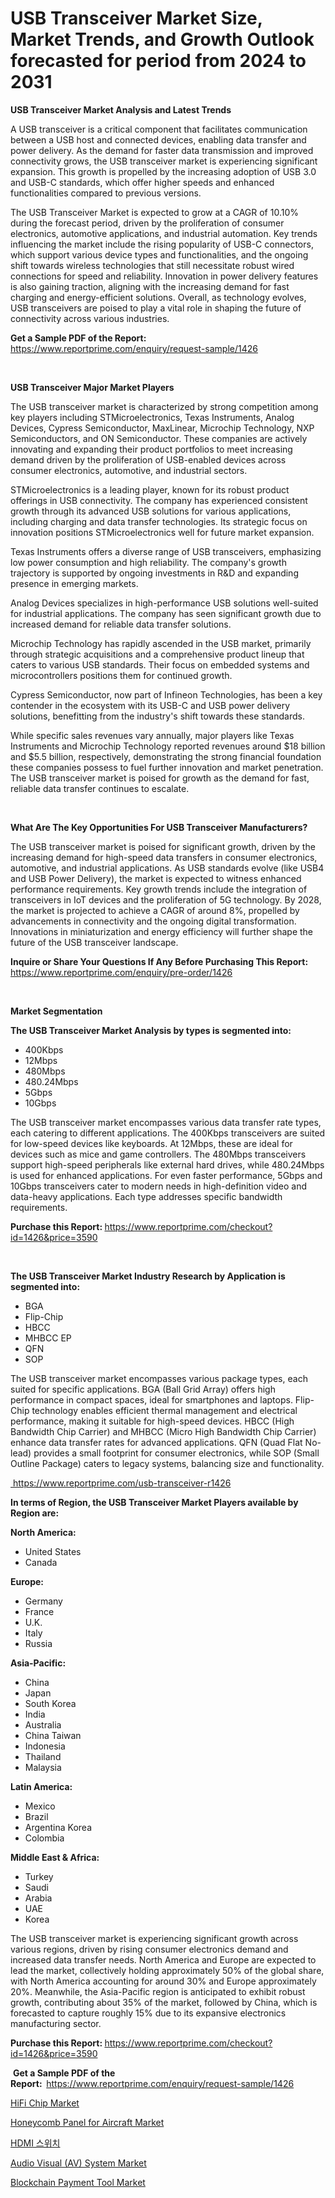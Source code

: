 <p><h1>USB Transceiver Market Size, Market Trends, and Growth Outlook forecasted for period from 2024 to 2031</h1></p><p><strong>USB Transceiver Market Analysis and Latest Trends</strong></p>
<p><p>A USB transceiver is a critical component that facilitates communication between a USB host and connected devices, enabling data transfer and power delivery. As the demand for faster data transmission and improved connectivity grows, the USB transceiver market is experiencing significant expansion. This growth is propelled by the increasing adoption of USB 3.0 and USB-C standards, which offer higher speeds and enhanced functionalities compared to previous versions.</p><p>The USB Transceiver Market is expected to grow at a CAGR of 10.10% during the forecast period, driven by the proliferation of consumer electronics, automotive applications, and industrial automation. Key trends influencing the market include the rising popularity of USB-C connectors, which support various device types and functionalities, and the ongoing shift towards wireless technologies that still necessitate robust wired connections for speed and reliability. Innovation in power delivery features is also gaining traction, aligning with the increasing demand for fast charging and energy-efficient solutions. Overall, as technology evolves, USB transceivers are poised to play a vital role in shaping the future of connectivity across various industries.</p></p>
<p><strong>Get a Sample PDF of the Report:&nbsp;</strong> <a href="https://www.reportprime.com/enquiry/request-sample/1426">https://www.reportprime.com/enquiry/request-sample/1426</a></p>
<p>&nbsp;</p>
<p><strong>USB Transceiver Major Market Players</strong></p>
<p><p>The USB transceiver market is characterized by strong competition among key players including STMicroelectronics, Texas Instruments, Analog Devices, Cypress Semiconductor, MaxLinear, Microchip Technology, NXP Semiconductors, and ON Semiconductor. These companies are actively innovating and expanding their product portfolios to meet increasing demand driven by the proliferation of USB-enabled devices across consumer electronics, automotive, and industrial sectors.</p><p>STMicroelectronics is a leading player, known for its robust product offerings in USB connectivity. The company has experienced consistent growth through its advanced USB solutions for various applications, including charging and data transfer technologies. Its strategic focus on innovation positions STMicroelectronics well for future market expansion.</p><p>Texas Instruments offers a diverse range of USB transceivers, emphasizing low power consumption and high reliability. The company's growth trajectory is supported by ongoing investments in R&D and expanding presence in emerging markets.</p><p>Analog Devices specializes in high-performance USB solutions well-suited for industrial applications. The company has seen significant growth due to increased demand for reliable data transfer solutions.</p><p>Microchip Technology has rapidly ascended in the USB market, primarily through strategic acquisitions and a comprehensive product lineup that caters to various USB standards. Their focus on embedded systems and microcontrollers positions them for continued growth.</p><p>Cypress Semiconductor, now part of Infineon Technologies, has been a key contender in the ecosystem with its USB-C and USB power delivery solutions, benefitting from the industry's shift towards these standards.</p><p>While specific sales revenues vary annually, major players like Texas Instruments and Microchip Technology reported revenues around $18 billion and $5.5 billion, respectively, demonstrating the strong financial foundation these companies possess to fuel further innovation and market penetration. The USB transceiver market is poised for growth as the demand for fast, reliable data transfer continues to escalate.</p></p>
<p>&nbsp;</p>
<p><strong>What Are The Key Opportunities For USB Transceiver Manufacturers?</strong></p>
<p><p>The USB transceiver market is poised for significant growth, driven by the increasing demand for high-speed data transfers in consumer electronics, automotive, and industrial applications. As USB standards evolve (like USB4 and USB Power Delivery), the market is expected to witness enhanced performance requirements. Key growth trends include the integration of transceivers in IoT devices and the proliferation of 5G technology. By 2028, the market is projected to achieve a CAGR of around 8%, propelled by advancements in connectivity and the ongoing digital transformation. Innovations in miniaturization and energy efficiency will further shape the future of the USB transceiver landscape.</p></p>
<p><strong>Inquire or Share Your Questions If Any Before Purchasing This Report:</strong> <a href="https://www.reportprime.com/enquiry/pre-order/1426">https://www.reportprime.com/enquiry/pre-order/1426</a></p>
<p>&nbsp;</p>
<p><strong>Market Segmentation</strong></p>
<p><strong>The USB Transceiver Market Analysis by types is segmented into:</strong></p>
<p><ul><li>400Kbps</li><li>12Mbps</li><li>480Mbps</li><li>480.24Mbps</li><li>5Gbps</li><li>10Gbps</li></ul></p>
<p><p>The USB transceiver market encompasses various data transfer rate types, each catering to different applications. The 400Kbps transceivers are suited for low-speed devices like keyboards. At 12Mbps, these are ideal for devices such as mice and game controllers. The 480Mbps transceivers support high-speed peripherals like external hard drives, while 480.24Mbps is used for enhanced applications. For even faster performance, 5Gbps and 10Gbps transceivers cater to modern needs in high-definition video and data-heavy applications. Each type addresses specific bandwidth requirements.</p></p>
<p><strong>Purchase this Report:&nbsp;</strong><a href="https://www.reportprime.com/checkout?id=1426&price=3590">https://www.reportprime.com/checkout?id=1426&price=3590</a></p>
<p>&nbsp;</p>
<p><strong>The USB Transceiver Market Industry Research by Application is segmented into:</strong></p>
<p><ul><li>BGA</li><li>Flip-Chip</li><li>HBCC</li><li>MHBCC EP</li><li>QFN</li><li>SOP</li></ul></p>
<p><p>The USB transceiver market encompasses various package types, each suited for specific applications. BGA (Ball Grid Array) offers high performance in compact spaces, ideal for smartphones and laptops. Flip-Chip technology enables efficient thermal management and electrical performance, making it suitable for high-speed devices. HBCC (High Bandwidth Chip Carrier) and MHBCC (Micro High Bandwidth Chip Carrier) enhance data transfer rates for advanced applications. QFN (Quad Flat No-lead) provides a small footprint for consumer electronics, while SOP (Small Outline Package) caters to legacy systems, balancing size and functionality.</p></p>
<p><a href="https://www.reportprime.com/usb-transceiver-r1426">&nbsp;https://www.reportprime.com/usb-transceiver-r1426</a></p>
<p><strong>In terms of Region, the USB Transceiver Market Players available by Region are:</strong></p>
<p>
    <p> <strong> North America: </strong>
        <ul>
            <li>United States</li>
            <li>Canada</li>
        </ul>
        </p> 
    <p> <strong> Europe: </strong>
        <ul>
            <li>Germany</li>
            <li>France</li>
            <li>U.K.</li>
            <li>Italy</li>
            <li>Russia</li>
        </ul>
        </p> 
    <p> <strong> Asia-Pacific: </strong>
        <ul>
            <li>China</li>
            <li>Japan</li>
            <li>South Korea</li>
            <li>India</li>
            <li>Australia</li>
            <li>China Taiwan</li>
            <li>Indonesia</li>
            <li>Thailand</li>
            <li>Malaysia</li>
        </ul>
        </p> 
    <p> <strong> Latin America: </strong>
        <ul>
            <li>Mexico</li>
            <li>Brazil</li>
            <li>Argentina Korea</li>
            <li>Colombia</li>
        </ul>
        </p> 
    <p> <strong> Middle East & Africa: </strong>
        <ul>
            <li>Turkey</li>
            <li>Saudi</li>
            <li>Arabia</li>
            <li>UAE</li>
            <li>Korea</li>
        </ul>
    </p>
    </p>
<p><p>The USB transceiver market is experiencing significant growth across various regions, driven by rising consumer electronics demand and increased data transfer needs. North America and Europe are expected to lead the market, collectively holding approximately 50% of the global share, with North America accounting for around 30% and Europe approximately 20%. Meanwhile, the Asia-Pacific region is anticipated to exhibit robust growth, contributing about 35% of the market, followed by China, which is forecasted to capture roughly 15% due to its expansive electronics manufacturing sector.</p></p>
<p><strong>Purchase this Report: </strong><a href="https://www.reportprime.com/checkout?id=1426&price=3590">https://www.reportprime.com/checkout?id=1426&price=3590</a></p>
<p>&nbsp;<strong>Get a Sample PDF of the Report:&nbsp;&nbsp;</strong><a href="https://www.reportprime.com/enquiry/request-sample/1426">https://www.reportprime.com/enquiry/request-sample/1426</a></p>
<p><strong></strong></p>
<p><p><a href="https://github.com/RichRobinson5/Market-Research-Report-List-6/blob/main/hifi-chip-market.md">HiFi Chip Market</a></p><p><a href="https://medium.com/@trameciabutler41/honeycomb-panel-for-aircraft-market-forecasts-market-trends-and-impact-analysis-2024-2031-66b7c545e7de">Honeycomb Panel for Aircraft Market</a></p><p><a href="https://github.com/sougarounis/Market-Research-Report-List-6/blob/main/68829961940.md">HDMI 스위치</a></p><p><a href="https://medium.com/@philipwolf32/audio-visual-av-system-industry-sector-market-dynamics-and-future-scenarios-2024-2031-b279949d5be1">Audio Visual (AV) System Market</a></p><p><a href="https://issuu.com/reportprime-2/docs/blockchain-payment-tool-market-size_54e6c048ec3714">Blockchain Payment Tool Market</a></p></p>